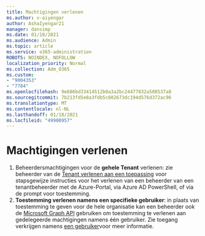 ```yaml
---
title: Machtigingen verlenen
ms.author: v-aiyengar
author: AshaIyengar21
manager: dansimp
ms.date: 01/18/2021
ms.audience: Admin
ms.topic: article
ms.service: o365-administration
ROBOTS: NOINDEX, NOFOLLOW
localization_priority: Normal
ms.collection: Adm_O365
ms.custom:
- "9004353"
- "7784"
ms.openlocfilehash: 9e686bd33414512b0a3a2bc24477832a508537a8
ms.sourcegitcommit: 7b213fd5e8a3fdb5c602673dc194d576d372ac96
ms.translationtype: MT
ms.contentlocale: nl-NL
ms.lasthandoff: 01/18/2021
ms.locfileid: "49900957"
---
```

# <a name="grant-permissions"></a>Machtigingen verlenen

1. Beheerdersmachtigingen voor de **gehele Tenant** verlenen: zie beheerder van de [Tenant verlenen aan een toepassing](https://docs.microsoft.com/azure/active-directory/manage-apps/grant-admin-consent) voor stapsgewijze instructies voor het verlenen van een beheerder van een tenantbeheerder met de Azure-Portal, via Azure AD PowerShell, of via de prompt voor toestemming.
1. **Toestemming verlenen namens een specifieke gebruiker**: in plaats van toestemming te geven voor de hele organisatie kan een beheerder ook de [Microsoft Graph API](https://docs.microsoft.com/graph/use-the-api) gebruiken om toestemming te verlenen aan gedelegeerde machtigingen namens één gebruiker. Zie toegang verkrijgen namens [een gebruiker](https://docs.microsoft.com/graph/auth-v2-user)voor meer informatie.